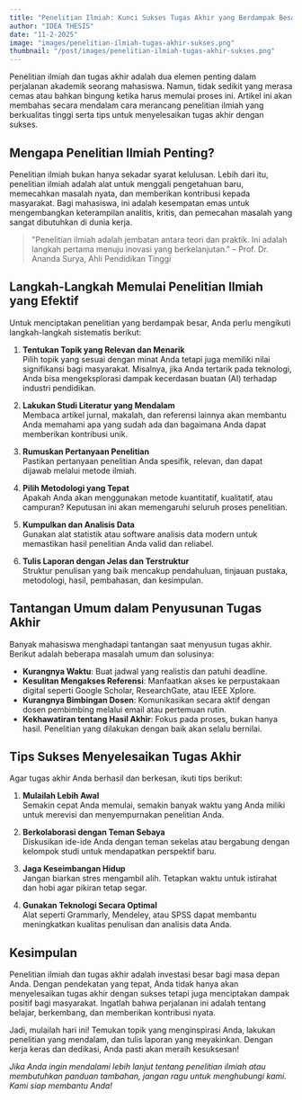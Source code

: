 ```yaml
---
title: "Penelitian Ilmiah: Kunci Sukses Tugas Akhir yang Berdampak Besar"
author: "IDEA THESIS"
date: "11-2-2025"
image: "images/penelitian-ilmiah-tugas-akhir-sukses.png"
thumbnail: "/post/images/penelitian-ilmiah-tugas-akhir-sukses.png"
---
```


Penelitian ilmiah dan tugas akhir adalah dua elemen penting dalam perjalanan akademik seorang mahasiswa. Namun, tidak sedikit yang merasa cemas atau bahkan bingung ketika harus memulai proses ini. Artikel ini akan membahas secara mendalam cara merancang penelitian ilmiah yang berkualitas tinggi serta tips untuk menyelesaikan tugas akhir dengan sukses.

## Mengapa Penelitian Ilmiah Penting?

Penelitian ilmiah bukan hanya sekadar syarat kelulusan. Lebih dari itu, penelitian ilmiah adalah alat untuk menggali pengetahuan baru, memecahkan masalah nyata, dan memberikan kontribusi kepada masyarakat. Bagi mahasiswa, ini adalah kesempatan emas untuk mengembangkan keterampilan analitis, kritis, dan pemecahan masalah yang sangat dibutuhkan di dunia kerja.

> "Penelitian ilmiah adalah jembatan antara teori dan praktik. Ini adalah langkah pertama menuju inovasi yang berkelanjutan." – Prof. Dr. Ananda Surya, Ahli Pendidikan Tinggi

## Langkah-Langkah Memulai Penelitian Ilmiah yang Efektif

Untuk menciptakan penelitian yang berdampak besar, Anda perlu mengikuti langkah-langkah sistematis berikut:

1. **Tentukan Topik yang Relevan dan Menarik**  
   Pilih topik yang sesuai dengan minat Anda tetapi juga memiliki nilai signifikansi bagi masyarakat. Misalnya, jika Anda tertarik pada teknologi, Anda bisa mengeksplorasi dampak kecerdasan buatan (AI) terhadap industri pendidikan.

2. **Lakukan Studi Literatur yang Mendalam**  
   Membaca artikel jurnal, makalah, dan referensi lainnya akan membantu Anda memahami apa yang sudah ada dan bagaimana Anda dapat memberikan kontribusi unik.

3. **Rumuskan Pertanyaan Penelitian**  
   Pastikan pertanyaan penelitian Anda spesifik, relevan, dan dapat dijawab melalui metode ilmiah.

4. **Pilih Metodologi yang Tepat**  
   Apakah Anda akan menggunakan metode kuantitatif, kualitatif, atau campuran? Keputusan ini akan memengaruhi seluruh proses penelitian.

5. **Kumpulkan dan Analisis Data**  
   Gunakan alat statistik atau software analisis data modern untuk memastikan hasil penelitian Anda valid dan reliabel.

6. **Tulis Laporan dengan Jelas dan Terstruktur**  
   Struktur penulisan yang baik mencakup pendahuluan, tinjauan pustaka, metodologi, hasil, pembahasan, dan kesimpulan.

## Tantangan Umum dalam Penyusunan Tugas Akhir

Banyak mahasiswa menghadapi tantangan saat menyusun tugas akhir. Berikut adalah beberapa masalah umum dan solusinya:

- **Kurangnya Waktu**: Buat jadwal yang realistis dan patuhi deadline.
- **Kesulitan Mengakses Referensi**: Manfaatkan akses ke perpustakaan digital seperti Google Scholar, ResearchGate, atau IEEE Xplore.
- **Kurangnya Bimbingan Dosen**: Komunikasikan secara aktif dengan dosen pembimbing melalui email atau pertemuan rutin.
- **Kekhawatiran tentang Hasil Akhir**: Fokus pada proses, bukan hanya hasil. Penelitian yang dilakukan dengan baik akan selalu bernilai.

## Tips Sukses Menyelesaikan Tugas Akhir

Agar tugas akhir Anda berhasil dan berkesan, ikuti tips berikut:

1. **Mulailah Lebih Awal**  
   Semakin cepat Anda memulai, semakin banyak waktu yang Anda miliki untuk merevisi dan menyempurnakan penelitian Anda.

2. **Berkolaborasi dengan Teman Sebaya**  
   Diskusikan ide-ide Anda dengan teman sekelas atau bergabung dengan kelompok studi untuk mendapatkan perspektif baru.

3. **Jaga Keseimbangan Hidup**  
   Jangan biarkan stres mengambil alih. Tetapkan waktu untuk istirahat dan hobi agar pikiran tetap segar.

4. **Gunakan Teknologi Secara Optimal**  
   Alat seperti Grammarly, Mendeley, atau SPSS dapat membantu meningkatkan kualitas penulisan dan analisis data Anda.

## Kesimpulan

Penelitian ilmiah dan tugas akhir adalah investasi besar bagi masa depan Anda. Dengan pendekatan yang tepat, Anda tidak hanya akan menyelesaikan tugas akhir dengan sukses tetapi juga menciptakan dampak positif bagi masyarakat. Ingatlah bahwa perjalanan ini adalah tentang belajar, berkembang, dan memberikan kontribusi nyata.

Jadi, mulailah hari ini! Temukan topik yang menginspirasi Anda, lakukan penelitian yang mendalam, dan tulis laporan yang meyakinkan. Dengan kerja keras dan dedikasi, Anda pasti akan meraih kesuksesan!

*Jika Anda ingin mendalami lebih lanjut tentang penelitian ilmiah atau membutuhkan panduan tambahan, jangan ragu untuk menghubungi kami. Kami siap membantu Anda!*
